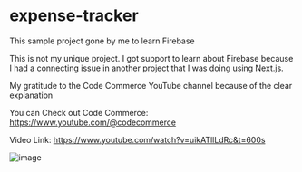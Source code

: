 # expense-tracker
This sample project gone by me to learn Firebase

This is not my unique project. I got support to learn about Firebase because I had a connecting issue in another project that I was doing using Next.js.

My gratitude to the Code Commerce YouTube channel because of the clear explanation

You can Check out Code Commerce: https://www.youtube.com/@codecommerce

Video Link: https://www.youtube.com/watch?v=uikATllLdRc&t=600s

![image](https://github.com/JanithBo/expense-tracker/assets/72045158/0ff6cff6-6198-4720-8a50-1ee6f542b44a)


